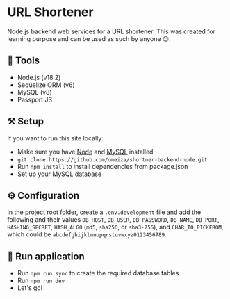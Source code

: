 # URL Shortener
Node.js backend web services for a URL shortener. This was created for learning purpose and can be used as such by anyone 😊.

## 🧰 Tools
-   Node.js (v18.2)
-   Sequelize ORM (v6)
-   MySQL (v8)
-   Passport JS

## ⚒️ Setup
If you want to run this site locally:

-   Make sure you have [Node](https://nodejs.org/en/download) and [MySQL](https://formulae.brew.sh/formula/mysql) installed
-   `git clone https://github.com/omeiza/shortner-backend-node.git`
-   Run `npm install` to install dependencies from package.json
-   Set up your MySQL database

## ⚙️ Configuration
In the project root folder, create a `.env.development` file and add the following and their values `DB_HOST`, `DB_USER`, `DB_PASSWORD`, `DB_NAME`, `DB_PORT`, `HASHING_SECRET`, `HASH_ALGO` (`md5`, `sha256`, or `sha3-256`), and `CHAR_TO_PICKFROM`, which could be `abcdefghijklmnopqrstuvwxyz0123456789`.

## 🏃 Run application
-   Run `npm run sync` to create the required database tables 
-   Run `npm run dev`
-   Let's go!
